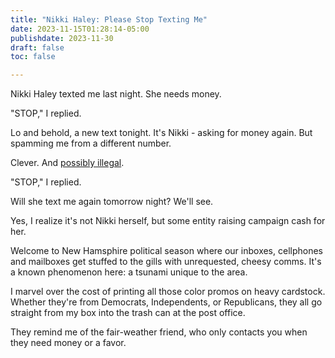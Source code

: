 ```yaml
---
title: "Nikki Haley: Please Stop Texting Me"
date: 2023-11-15T01:28:14-05:00
publishdate: 2023-11-30
draft: false
toc: false

---
```


Nikki Haley texted me last night. She needs money. 

"STOP," I replied.

Lo and behold, a new text tonight. It's Nikki - asking for money again. But spamming me from a different number. 

Clever. And <a href="https://www.fcc.gov/rules-political-campaign-calls-and-texts#:~:text=As%20text%20messages%20generally%20go,and%20instead%20manually%20dials%20them." target="blank">possibly illegal</a>. 

"STOP," I replied. 

Will she text me again tomorrow night? We'll see. 

Yes, I realize it's not Nikki herself, but some entity raising campaign cash for her. 

Welcome to New Hamsphire political season where our inboxes, cellphones and mailboxes get stuffed to the gills with unrequested, cheesy comms. It's a known phenomenon here: a tsunami unique to the area.

I marvel over the cost of printing all those color promos on heavy cardstock. Whether they're from Democrats, Independents, or Republicans, they all go straight from my box into the trash can at the post office.

They remind me of the fair-weather friend, who only contacts you when they need money or a favor.
